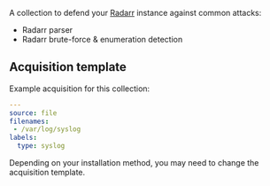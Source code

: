 A collection to defend your [Radarr](https://github.com/Radarr/Radarr) instance against common attacks:
 - Radarr parser
 - Radarr brute-force & enumeration detection

## Acquisition template

Example acquisition for this collection:
```yaml
---
source: file
filenames:
 - /var/log/syslog
labels:
  type: syslog
```
Depending on your installation method, you may need to change the acquisition template.

